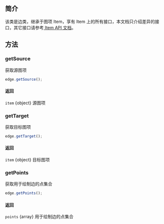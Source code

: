 <!--
 index: 5
 title: Edge
 resource:
   jsFiles:
     - ${url.g6}
-->

## 简介

该类是边类，继承于图项 Item，享有 Item 上的所有接口，本文档只介绍差异的接口，其它接口请参考[ Item API 文档](https://lark.alipay.com/antv/g6-2.0-doc/item)。

## 方法

### getSource
获取源图项

```js
edge.getSource();
```

#### 返回
`item` {object} 源图项

### getTarget
获取目标图项

```js
edge.getTarget();
```

#### 返回
`item` {object} 目标图项

### getPoints
获取用于绘制边的点集合

```js
edge.getPoints();
```

#### 返回
`points` {array} 用于绘制边的点集合
